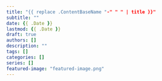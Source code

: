 ```yaml
---
title: "{{ replace .ContentBaseName "-" " " | title }}"
subtitle: ""
date: {{ .Date }}
lastmod: {{ .Date }}
draft: true
authors: []
description: ""
tags: []
categories: []
series: []
featured-image: "featured-image.png"
---
```

